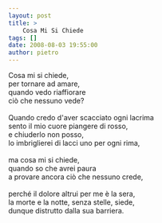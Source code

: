 ```yaml
---
layout: post
title: >
    Cosa Mi Si Chiede
tags: []
date: 2008-08-03 19:55:00
author: pietro
---
```

Cosa mi si chiede,<br/>per tornare ad amare,<br/>quando vedo riaffiorare<br/>ciò che nessuno vede?<br/><br/>Quando credo d'aver scacciato ogni lacrima<br/>sento il mio cuore piangere di rosso,<br/>e chiuderlo non posso,<br/>lo imbriglierei di lacci uno per ogni rima,<br/><br/>ma cosa mi si chiede,<br/>quando so che avrei paura<br/>a provare ancora ciò che nessuno crede,<br/><br/>perché il dolore altrui per me è la sera,<br/>la morte e la notte, senza stelle, siede,<br/>dunque distrutto dalla sua barriera.
